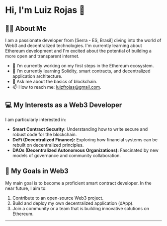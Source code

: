 # Hi, I'm Luiz Rojas 👋

## 🙋‍♂️ About Me

I am a passionate developer from [Serra - ES, Brasil] diving into the world of Web3 and decentralized technologies. I'm currently learning about Ethereum development and I'm excited about the potential of building a more open and transparent internet.

* 🔭 I’m currently working on my first steps in the Ethereum ecosystem.
* 🌱 I’m currently learning Solidity, smart contracts, and decentralized application architecture.
* 💬 Ask me about the basics of blockchain.
* 📫 How to reach me: luizfrojas@gmail.com.

## 💻 My Interests as a Web3 Developer

I am particularly interested in:

* **Smart Contract Security:** Understanding how to write secure and robust code for the blockchain.
* **DeFi (Decentralized Finance):** Exploring how financial systems can be rebuilt on decentralized principles.
* **DAOs (Decentralized Autonomous Organizations):** Fascinated by new models of governance and community collaboration.

## 🚀 My Goals in Web3

My main goal is to become a proficient smart contract developer. In the near future, I aim to:

1.  Contribute to an open-source Web3 project.
2.  Build and deploy my own decentralized application (dApp).
3.  Join a community or a team that is building innovative solutions on Ethereum.

---

